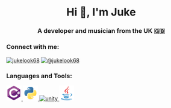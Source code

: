 <h1 align="center">Hi 👋, I'm Juke</h1>
<h3 align="center">A developer and musician from the UK 🇬🇧</h3>

<h3 align="left">Connect with me:</h3>
<p align="left">
<a href="https://twitter.com/jukelook68" target="blank"><img align="center" src="https://raw.githubusercontent.com/rahuldkjain/github-profile-readme-generator/master/src/images/icons/Social/twitter.svg" alt="jukelook68" height="30" width="40" /></a>
<a href="https://discordapp.com/users/755460120493817938" target="blank"><img align="center" src="https://raw.githubusercontent.com/rahuldkjain/github-profile-readme-generator/master/src/images/icons/Social/discord.svg" alt="@jukelook68" height="30" width="40" /></a>
</p>

<h3 align="left">Languages and Tools:</h3>
<p align="left"> <a href="https://www.w3schools.com/cs/" target="_blank" rel="noreferrer"> <img src="https://raw.githubusercontent.com/devicons/devicon/master/icons/csharp/csharp-original.svg" alt="csharp" width="40" height="40"/> </a> <a href="https://www.python.org" target="_blank" rel="noreferrer"> <img src="https://raw.githubusercontent.com/devicons/devicon/master/icons/python/python-original.svg" alt="python" width="40" height="40"/> </a> <a href="https://unity.com/" target="_blank" rel="noreferrer"> <img src="https://www.vectorlogo.zone/logos/unity3d/unity3d-icon.svg" alt="unity" width="40" height="40"/> </a> <a href="https://www.java.com" target="_blank" rel="noreferrer"> <img src="https://raw.githubusercontent.com/devicons/devicon/master/icons/java/java-original.svg" alt="java" width="40" height="40"/> </a> </p>

<!-- 
<p align="left"> <img alt="github-snake" src="https://raw.githubusercontent.com/Jukelook68/Jukelook68/refs/heads/output/github-contribution-grid-snake-dark.svg" /> </p>
-->
